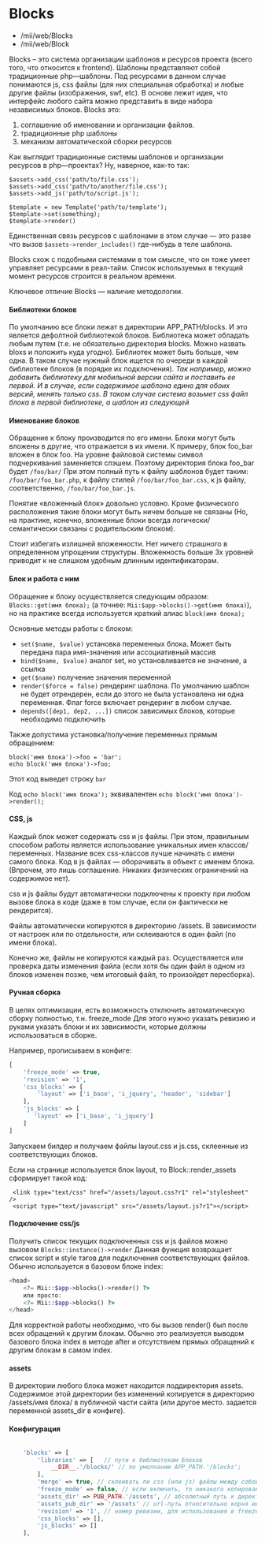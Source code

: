 # Blocks

* /mii/web/Blocks
* /mii/web/Block

Blocks – это система организации шаблонов и ресурсов проекта (всего того, что относится к frontend).
Шаблоны представляют собой традиционные php—шаблоны. Под ресурсами в данном случае понимаются js, css файлы (для них
специальная обработка) и любые другие файлы (изображения, swf, etc).
В основе лежит идея, что интерфейс любого сайта можно представить в виде набора независимых блоков.
Blocks это:
1. соглашение об именовании и организации файлов.
2. традиционные php шаблоны
3. механизм автоматической сборки ресурсов

Как выглядит традиционные системы шаблонов и организации ресурсов в php—проектах? Ну, наверное, как-то так:
```
$assets->add_css('path/to/file.css');
$assets->add_css('path/to/another/file.css');
$assets->add_js('path/to/script.js');

$template = new Template('path/to/template');
$template->set(something);
$template->render()
```

Единственная связь ресурсов с шаблонами в этом случае — это разве что вызов ```$assets->render_includes()``` где-нибудь
в теле шаблона.

Blocks схож с подобными системами в том смысле, что он тоже умеет управляет ресурсами в реал-тайм. Список используемых в текущий
момент ресурсов строится в реальном времени.

Ключевое отличие Blocks — наличие методологии.

#### Библиотеки блоков

По умолчанию все блоки лежат в директории APP_PATH/blocks. И это является дефолтной библиотекой блоков.
Библиотека может обладать любым путем (т.е. не обязательно директория blocks. Можно назвать bloxs и положить куда угодно).
Библиотек может быть больше, чем одна. В таком случае нужный блок ищется по очереди в каждой библиотеке блоков (в порядке их подключения).
*Так например, можно добавить библиотеку для мобильной версии сайта и поставить ее первой. И в случае, если содержимое шаблона 
едино для обоих версий, менять только css. В таком случае система возьмет css файл блока в первой библиотеке, а шаблон из следующей*


#### Именование блоков
Обращение к блоку производится по его имени. Блоки могут быть вложены в другие, что отражается в их имени.
К примеру, блок foo_bar вложен в блок foo. На уровне файловой системы символ подчеркивания заменяется слэшем.
Поэтому директория блока foo_bar будет `/foo/bar/`
При этом полный путь к файлу шаблонов будет таким: `/foo/bar/foo_bar.php`, к файлу стилей `/foo/bar/foo_bar.css`, к js файлу,
соответственно, `/foo/bar/foo_bar.js`.

Понятие «вложенный блок» довольно условно. Кроме физического расположения такие блоки могут быть ничем больше не связаны
(Но, на практике, конечно, вложенные блоки всегда логически/семантически связаны с родительским блоком).

Стоит избегать излишней вложенности. Нет ничего страшного в определенном упрощении структуры. Вложенность больше 3х уровней приводит к
не слишком удобным длинным идентификаторам.


#### Блок и работа с ним

Обращение к блоку осуществляется следующим образом: ```Blocks::get(имя блока);``` (а точнее: ```Mii:$app->blocks()->get(имя блока)```), 
но на практике всегда используется краткий алиас ```block(имя блока);```

Основные методы работы с блоком:

- ```set($name, $value)``` установка переменных блока. Может быть передана пара имя-значения или ассоциативный массив
- ```bind($name, $value)``` аналог set, но установливается не значение, а ссылка
- ```get($name)``` получение значения переменной
- ```render($force = false)``` рендеринг шаблона. По умолчанию шаблон не будет отрендерен, если до этого не была установлена ни одна переменная. Флаг force включает рендеринг в любом случае.
- ```depends([dep1, dep2, ...])``` список зависимых блоков, которые необходимо подключить

Также допустима установка/получение переменных прямым обращением:
```
block('имя блока')->foo = 'bar';
echo block('имя блока')->foo;
```
Этот код выведет строку ```bar```

Код ```echo block('имя блока');``` эквивалентен ```echo block('имя блока')->render();```

#### CSS, js

Каждый блок может содержать css и js файлы. При этом, правильным способом работы является использование уникальных имен классов/переменных.
Название всех css-классов лучше начинать с имени самого блока. Код в js файлах — оборачивать в объект с именем блока.
(Впрочем, это лишь соглашение. Никаких физических ограничений на содержимое нет).

css и js файлы будут автоматически подключены к проекту при любом вызове блока в коде (даже в том случае, если он фактически не рендерится).

Файлы автоматически копируются в директорию /assets. В зависимости от настроек или по отдельности, или склеиваются в один файл (по имени блока).

Конечно же, файлы не копируются каждый раз. Осуществляется или проверка даты изменения файла (если хотя бы один файл в одном из блоков изменен позже,
чем итоговый файл, то произойдет пересборка).

#### Ручная сборка

В целях оптимизации, есть возможность отключить автоматическую сборку полностью, т.н. freeze_mode
Для этого нужно указать ревизию и руками указать блоки и их зависимости, которые должны использоваться в сборке.


Например, прописываем в конфиге:
```php
[
    'freeze_mode' => true,
    'revision' => '1',
    'css_blocks' => [
        'layout' => ['i_base', 'i_jquery', 'header', 'sidebar']
    ],
    'js_blocks' => [
       'layout' => ['i_base', 'i_jquery']
    ]
]
```

Запускаем билдер и получаем файлы layout.css и js.css, склеенные из соответствующих блоков.

Если на странице используется блок layout, то Block::render_assets сформирует такой код:
```
 <link type="text/css" href="/assets/layout.css?r1" rel="stylesheet" />
 <script type="text/javascript" src="/assets/layout.js?r1"></script>
```

#### Подключение css/js

Получить список текущих подключенных css и js файлов можно вызовом ````Blocks::instance()->render````
Данная функция возвращает список script и style тэгов для подключения соответствующих файлов.
Обычно используется в базовом блоке index:

````php
<head>
    <?= Mii::$app->blocks()->render() ?>
    или просто:
    <?= Mii::$app->blocks() ?>
</head>
````

Для корректной работы необходимо, что бы вызов render() был после всех обращений к другим блокам. Обычно это реализуется выводом базового блока
index в методе after и отсутствием прямых обращений к другим блокам в самом index.


#### assets
В директории любого блока может находится поддиректория assets. Содержимое этой директории без изменений 
копируется в директорию /assets/имя блока/ в публичной части сайта (или другое место. задается переменной assets_dir в конфиге).


#### Конфигурация

```php

    'blocks' => [
        'libraries' => [   // пути к библиотекам блоков
            __DIR__.'/blocks/' // по умолчанию APP_PATH.'/blocks';
        ],
        'merge' => true, // склеивать ли css (или js) файлы между собой или нет
        'freeze_mode' => false, // если включить, то никакого копирования, слияния файлов, проверки дат и т.п. происходить не будет  
        'assets_dir' => PUB_PATH.'/assets', // абсолютный путь к директории, куда копируются обработанные ресурсы
        'assets_pub_dir' => '/assets' // url-путь относительно корня или полный url (обычно, если выносим ресурсы на поддомен)
        'revision' => '1', // номер ревизии, для использования в freeze_mode
        'css_blocks' => [],
        'js_blocks' => []
    ],
```    






